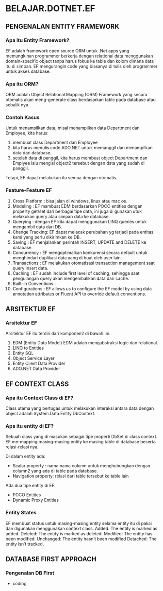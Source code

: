 # BELAJAR.DOTNET.EF
 
## PENGENALAN ENTITY FRAMEWORK 

### Apa itu Entity Framework?
EF adalah framework open source ORM untuk .Net apps yang memungkinan programmer berkerja dengan relational data menggunakan domain-specific object tanpa harus fokus ke table dan kolom dimana data itu di simpan.
EF mengurangin code yang biasanya di tulis oleh programmer untuk akses database.

### Apa itu ORM?
ORM adalah Object Relational Mapping (ORM) Framework yang secara otomatis akan meng-generate class berdasarkan table pada database atau sebalik nya.

### Contoh Kasus
Untuk menampilkan data, misal menampilkan data Department dan Employee, kita harus:
1. membuat class Department dan Employee
2. kita harus menulis code ADO.NET untuk memanggil dan menampilkan data dari database.
3. setelah data di panggil, kita harus membuat object Department dan Emplyee lalu mengisi object2 tersebut dengan data yang sudah di panggil.

Tetapi, EF dapat melakukan itu semua dengan otomatis.

### Feature-Feature EF
1. Cross Platform : bisa jalan di windows, linux atau mac os.
2. Modeling : EF mambuat EDM berdasarkan POCO entities dengan property get/set dari berbagai tipe data, ini juga di gunakan utuk melakukan query atau simpan data ke database.
3. Querying : dengan EF kita dapat menggunakan LINQ queries untuk mengambil data dari DB. 
4. Change Tracking: EF dapat melacak perubahan yg terjadi pada entitas kami yang perlu dikirimkan ke DB.
5. Saving : EF menjalankan perintah INSERT, UPDATE and DELETE ke database.
6. Concurrency : EF mengoptimalkan konkurensi secara default untuk menghindari duplikasi data yang di buat oleh user lain.
7. Transactions : EF melakukan otomatisasi transaction management saat query insert data.
8. Caching : EF sudah include first level of caching, sehingga saat pengulangan query akan mengembalikan data dari cache.
9. Built-in Conventions : 
10. Configurations : EF allows us to configure the EF model by using data annotation attributes or Fluent API to override default conventions.

## ARSITEKTUR EF

### Arsitektur EF
Arsitektur EF itu terdiri dari komponen2 di bawah ini:
1. EDM (Entity Data Model)
EDM adalah mengabstraksi logic dan relational.
2. LINQ to Entities
3. Entity SQL
4. Object Service Layer
5. Entity Client Data Provider
6. ADO.NET Data Provider

## EF CONTEXT CLASS

### Apa itu Context Class di EF?
Class utama yang bertugas untuk melakukan interaksi antara data dengan object adalah System.Data.Entity.DbContext.

### Apa itu entity di EF?
Sebuah class yang di masukan sebagai tipe properti DbSet<TEntity> di class context.
EF me-mapping masing-masing entity ke masing table di database beserta relasi-relasi nya.

Di dalam entity ada:
- Scalar property : nama nama column untuk menghubungkan dengan column2 yang ada di table pada database.
- Navigation property: relasi dari table tersebut ke table lain

Ada dua tipe entity di EF.
- POCO Entities
- Dynamic Proxy Entities

### Entity States
EF membuat status untuk masing-masing entity selama entity itu di pakai dan digunakan menggunakan context class.
Added: The entity is marked as added.
Deleted: The entity is marked as deleted.
Modified: The entity has been modified.
Unchanged: The entity hasn’t been modified
Detached: The entity isn’t tracked.

## DATABASE FIRST APPROACH

### Pengenalan DB First 
- coding

